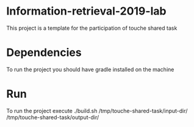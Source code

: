 # Information-retrieval-2019-lab

This project is a template for the participation of touche shared task

# Dependencies

To run the project you should have gradle installed on the machine

# Run
To run the project execute
./build.sh /tmp/touche-shared-task/input-dir/ /tmp/touche-shared-task/output-dir/


